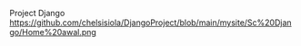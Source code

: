 Project Django
https://github.com/chelsisiola/DjangoProject/blob/main/mysite/Sc%20Django/Home%20awal.png
